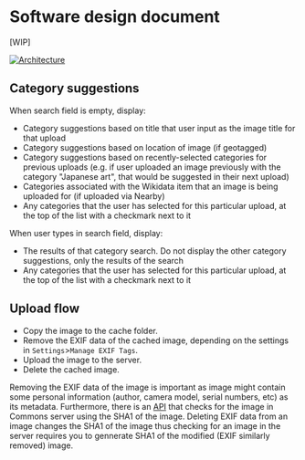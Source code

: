 # Software design document

[WIP]

[![Architecture](https://upload.wikimedia.org/wikipedia/commons/thumb/0/0c/Commons_Mobile_App_architecture.svg/1000px-Commons_Mobile_App_architecture.svg.png)](https://commons.wikimedia.org/wiki/File:Commons_Mobile_App_architecture.svg)

## Category suggestions

When search field is empty, display:
* Category suggestions based on title that user input as the image title for that upload
* Category suggestions based on location of image (if geotagged)
* Category suggestions based on recently-selected categories for previous uploads (e.g. if user uploaded an image previously with the category "Japanese art", that would be suggested in their next upload)
* Categories associated with the Wikidata item that an image is being uploaded for (if uploaded via Nearby)
* Any categories that the user has selected for this particular upload, at the top of the list with a checkmark next to it

When user types in search field, display:
* The results of that category search. Do not display the other category suggestions, only the results of the search
* Any categories that the user has selected for this particular upload, at the top of the list with a checkmark next to it

## Upload flow
* Copy the image to the cache folder.
* Remove the EXIF data of the cached image, depending on the settings in `Settings`>`Manage EXIF Tags`.
* Upload the image to the server.
* Delete the cached image.

Removing the EXIF data of the image is important as image might contain some personal information (author, camera model, serial numbers, etc) as its metadata. Furthermore, there is an [API](https://github.com/commons-app/apps-android-commons/issues/175#issue-164989234) that checks for the image in Commons server using the SHA1 of the image. Deleting EXIF data from an image changes the SHA1 of the image thus checking for an image in the server requires you to gennerate SHA1 of the modified (EXIF similarly removed) image. 
